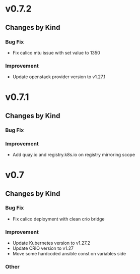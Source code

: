 # v0.7.2

## Changes by Kind

### Bug Fix

- Fix calico mtu issue with set value to 1350

### Improvement

- Update openstack provider version to v1.27.1


# v0.7.1

## Changes by Kind

### Bug Fix

### Improvement

- Add quay.io and registry.k8s.io on registry mirroring scope


# v0.7

## Changes by Kind

### Bug Fix

- Fix calico deployment with clean crio bridge

### Improvement

- Update Kubernetes version to v1.27.2
- Update CRIO version to v1.27
- Move some hardcoded ansible const on variables side

### Other
